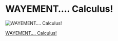 # WAYEMENT…. Calculus!

![WAYEMENT…. Calculus!](https://cdn-images-1.medium.com/max/1000/1*k_9dyrw7PTS0u5fvavvF_A.jpeg)

[WAYEMENT…. Calculus!](https://medium.com/@dskswu/wayement-calculus-e7577fabd58f)



